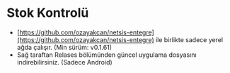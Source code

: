# Stok Kontrolü

- [https://github.com/ozayakcan/netsis-entegre](https://github.com/ozayakcan/netsis-entegre) ile birlikte sadece yerel ağda çalışır. (Min sürüm: v0.1.61)
- Sağ taraftan Relases bölümünden güncel uygulama dosyasını indirebilirsiniz. (Sadece Android)